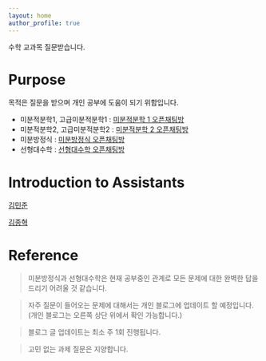 ```yaml
---
layout: home
author_profile: true
---
```


수학 교과목 질문받습니다.

# Purpose

목적은 질문을 받으며 개인 공부에 도움이 되기 위함입니다.

* 미분적분학1, 고급미분적분학1 : [미분적분학 1 오픈채팅방](https://open.kakao.com/o/gNN65E0c)
* 미분적분학2, 고급미분적분학2 : [미분적분학 2 오픈채팅방](https://open.kakao.com/o/gwjI6E0c)
* 미분방정식 : [미분방정식 오픈채팅방](https://open.kakao.com/o/gZYF7E0c)
* 선형대수학 : [선형대수학 오픈채팅방](https://open.kakao.com/o/gVed7E0c)

# Introduction to Assistants

[김민준](https://mjkmain.github.io/)

[김종혁](https://enfycius.github.io/)

# Reference

> 미분방정식과 선형대수학은 현재 공부중인 관계로 모든 문제에 대한 완벽한 답을 드리기 어려울 것 같습니다.

> 자주 질문이 들어오는 문제에 대해서는 개인 블로그에 업데이트 할 예정입니다. (개인 블로그는 오른쪽 상단 위에서 확인  가능합니다.)

> 블로그 글 업데이트는 최소 주 1회 진행됩니다.

> 고민 없는 과제 질문은 지양합니다.